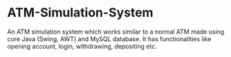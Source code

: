 # ATM-Simulation-System
An ATM simulation system which works similar to a normal ATM made using core Java (Swing, AWT) and MySQL database.
It has functionalities like opening account, login, withdrawing, depositing etc.
